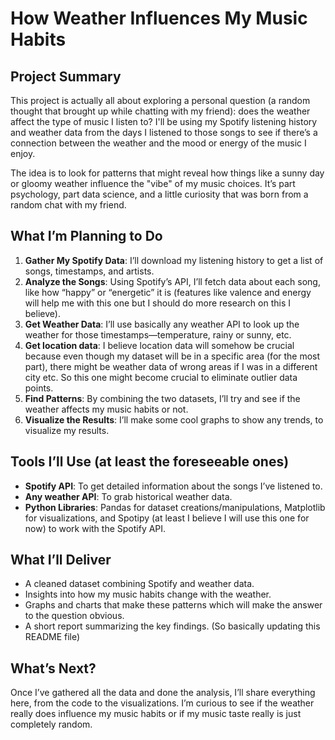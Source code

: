 # How Weather Influences My Music Habits

## Project Summary
This project is actually all about exploring a personal question (a random thought that brought up while chatting with my friend): does the weather affect the type of music I listen to? I'll be using my Spotify listening history and weather data from the days I listened to those songs to see if there’s a connection between the weather and the mood or energy of the music I enjoy.

The idea is to look for patterns that might reveal how things like a sunny day or gloomy weather influence the "vibe" of my music choices. It’s part psychology, part data science, and a little curiosity that was born from a random chat with my friend.

## What I’m Planning to Do

1. **Gather My Spotify Data**: I’ll download my listening history to get a list of songs, timestamps, and artists.
2. **Analyze the Songs**: Using Spotify’s API, I’ll fetch data about each song, like how “happy” or “energetic” it is (features like valence and energy will help me with this one but I should do more research on this I believe).
3. **Get Weather Data**: I’ll use basically any weather API to look up the weather for those timestamps—temperature, rainy or sunny, etc.
4. **Get location data**: I believe location data will somehow be crucial because even though my dataset will be in a specific area (for the most part), there might be weather data of wrong areas if I was in a different city etc. So this one might become crucial to eliminate outlier data points.
5. **Find Patterns**: By combining the two datasets, I’ll try and see if the weather affects my music habits or not.
6. **Visualize the Results**: I’ll make some cool graphs to show any trends, to visualize my results.

   
## **Tools I’ll Use** (at least the foreseeable ones)
- **Spotify API**: To get detailed information about the songs I’ve listened to.
- **Any weather API**: To grab historical weather data.
- **Python Libraries**: Pandas for dataset creations/manipulations, Matplotlib for visualizations, and Spotipy (at least I believe I will use this one for now) to work with the Spotify API.

## **What I’ll Deliver**
- A cleaned dataset combining Spotify and weather data.
- Insights into how my music habits change with the weather.
- Graphs and charts that make these patterns which will make the answer to the question obvious.
- A short report summarizing the key findings. (So basically updating this README file)

## **What’s Next?**
Once I’ve gathered all the data and done the analysis, I’ll share everything here, from the code to the visualizations. I’m curious to see if the weather really does influence my music habits or if my music taste really is just completely random.

